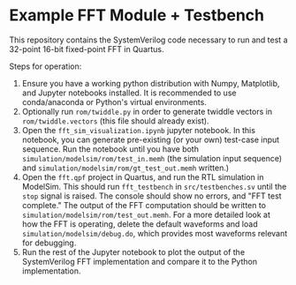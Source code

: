# Example FFT Module + Testbench

This repository contains the SystemVerilog code necessary to run and test a 32-point 16-bit fixed-point FFT in Quartus.

Steps for operation:

1. Ensure you have a working python distribution with Numpy, Matplotlib, and Jupyter notebooks installed. It is recommended to use conda/anaconda or Python's virtual environments.
2. Optionally run `rom/twiddle.py` in order to generate twiddle vectors in `rom/twiddle.vectors` (this file should already exist).
3. Open the `fft_sim_visualization.ipynb` jupyter notebook. In this notebook, you can generate pre-existing (or your own) test-case input sequence. Run the notebook until you have both `simulation/modelsim/rom/test_in.memh` (the simulation input sequence) and `simulation/modelsim/rom/gt_test_out.memh` written.)
4. Open the `fft.qpf` project in Quartus, and run the RTL simulation in ModelSim. This should run `fft_testbench` in `src/testbenches.sv` until the `stop` signal is raised. The console should show no errors, and "FFT test complete." The output of the FFT computation should be written to `simulation/modelsim/rom/test_out.memh`. For a more detailed look at how the FFT is operating, delete the default waveforms and load `simulation/modelsim/debug.do`, which provides most waveforms relevant for debugging.
5. Run the rest of the Jupyter notebook to plot the output of the SystemVerilog FFT implementation and compare it to the Python implementation.

